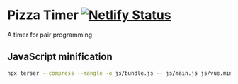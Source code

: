 # Pizza Timer [![Netlify Status](https://api.netlify.com/api/v1/badges/fd7f2efa-ea12-4ed0-9fcf-17ecea77ed99/deploy-status)](https://app.netlify.com/sites/timerpizza/deploys)

A timer for pair programming


## JavaScript minification

```bash
npx terser --compress --mangle -o js/bundle.js -- js/main.js js/vue.min.js
```